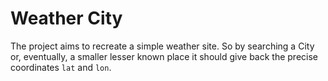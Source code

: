 # Weather City

The project aims to recreate a simple weather site. So by searching a City or, eventually, a smaller lesser known place it should give back the precise coordinates `lat` and `lon`.